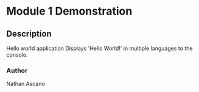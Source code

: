 # Module 1 Demonstration

## Description
Hello world application
Displays 'Hello World!' in multiple languages to the console.

### Author
Nathan Ascano